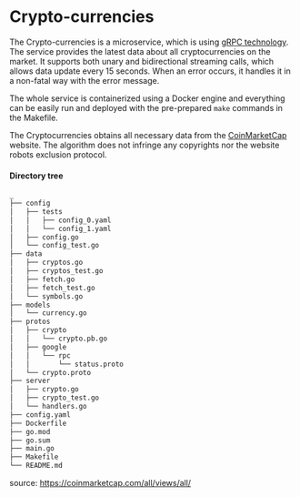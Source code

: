 # Crypto-currencies

The Crypto-currencies is a microservice, which is using <a href="https://grpc.io/" target="_blank">gRPC technology</a>.
The service provides the latest data about all cryptocurrencies on the market.
It supports both unary and bidirectional streaming calls, which allows data update every 15 seconds.
When an error occurs, it handles it in a non-fatal way with the error message.

The whole service is containerized using a Docker engine and everything can be easily run and deployed with the pre-prepared `make` commands in the Makefile.

The Cryptocurrencies obtains all necessary data from the <a href="https://coinmarketcap.com/all/views/all" target="_blank">CoinMarketCap</a> website. The algorithm does not infringe any copyrights nor the website robots exclusion protocol.


#### Directory tree
```bash
_
├── config
│   ├── tests
│   │   ├── config_0.yaml
│   │   └── config_1.yaml
│   ├── config.go
│   └── config_test.go
├── data
│   ├── cryptos.go
│   ├── cryptos_test.go
│   ├── fetch.go
│   ├── fetch_test.go
│   └── symbols.go
├── models
│   └── currency.go
├── protos
│   ├── crypto
│   │   └── crypto.pb.go
│   ├── google
│   │   └── rpc
│   │       └── status.proto
│   └── crypto.proto
├── server
│   ├── crypto.go
│   ├── crypto_test.go
│   └── handlers.go
├── config.yaml
├── Dockerfile
├── go.mod
├── go.sum
├── main.go
├── Makefile
└── README.md
```

source: https://coinmarketcap.com/all/views/all/
